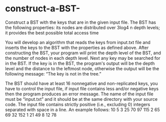 # construct-a-BST-
Construct a BST with the keys that are in the given input file. The BST has the following properties:  its nodes are distributed over 3log4 n depth levels;  it provides the best possible total access time 


   You will develop an algorithm that reads the keys from input.txt file and inserts the keys to the BST with the properties as defined above. After constructing the BST, your program will print the depth level of the BST, and the number of nodes in each depth level. Next any key may be searched for in the BST.  If the key is in the BST, the program's output will be the depth level and the distance to the leftmost node, otherwise the output will be the following message: “The key is not in the tree.”
     
   The BST should have at least 16 nonnegative and non-replicated keys, you have to control the input file, if input file contains less and/or negative keys then the program produces an error message. 
   The name of the input file must be “input.txt” and it should be at the same directory with your source code. 
   The input file contains strictly positive (i.e., excluding 0) integers separated with space in a line. An example follows:
    	10 5 3 25 70 97 115 2 65 69 32 152 1 21 49 8 12 78     


     
